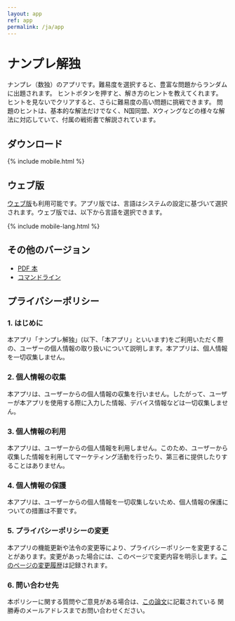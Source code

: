 ```yaml
---
layout: app
ref: app
permalink: /ja/app
---
```


# ナンプレ解独

ナンプレ（数独）のアプリです。難易度を選択すると、豊富な問題からランダムに出題されます。
ヒントボタンを押すと、解き方のヒントを教えてくれます。
ヒントを見ないでクリアすると、さらに難易度の高い問題に挑戦できます。
問題のヒントは、基本的な解法だけでなく、N国同盟、Xウィングなどの様々な解法に対応していて、付属の戦術書で解説されています。

## ダウンロード
{% include mobile.html %}

## ウェブ版
[ウェブ版](../sudoku/)も利用可能です。アプリ版では、言語はシステムの設定に基づいて選択されます。ウェブ版では、以下から言語を選択できます。

{% include mobile-lang.html %}

## その他のバージョン
- [PDF 本](book)
- [コマンドライン](./)

## <a name="privacy">プライバシーポリシー</a>

### 1. はじめに
本アプリ「ナンプレ解独」(以下、「本アプリ」といいます)をご利用いただく際の、ユーザーの個人情報の取り扱いについて説明します。本アプリは、個人情報を一切収集しません。

### 2. 個人情報の収集
本アプリは、ユーザーからの個人情報の収集を行いません。したがって、ユーザーが本アプリを使用する際に入力した情報、デバイス情報などは一切収集しません。

### 3. 個人情報の利用
本アプリは、ユーザーからの個人情報を利用しません。このため、ユーザーから収集した情報を利用してマーケティング活動を行ったり、第三者に提供したりすることはありません。

### 4. 個人情報の保護
本アプリは、ユーザーからの個人情報を一切収集しないため、個人情報の保護についての措置は不要です。

### 5. プライバシーポリシーの変更
本アプリの機能更新や法令の変更等により、プライバシーポリシーを変更することがあります。変更があった場合には、このページで変更内容を明示します。[このページの変更履歴](https://github.com/sekika/kaidoku/commits/master/docs/app.ja.md)は記録されます。

### 6. 問い合わせ先
本ポリシーに関する質問やご意見がある場合は、[この論文](https://doi.org/10.2478/johh-2022-0039)に記載されている 関勝寿のメールアドレスまでお問い合わせください。
